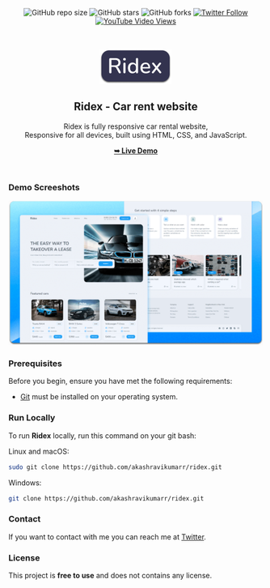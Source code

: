 <div align="center">
  
  ![GitHub repo size](https://img.shields.io/github/repo-size/akashravikumarr/ridex)
  ![GitHub stars](https://img.shields.io/github/stars/akashravikumarr/ridex?style=social)
  ![GitHub forks](https://img.shields.io/github/forks/akashravikumarr/ridex?style=social)
  [![Twitter Follow](https://img.shields.io/twitter/follow/akashravikumarr?style=social)](https://twitter.com/intent/follow?screen_name=akashravikumarr)
  [![YouTube Video Views](https://img.shields.io/youtube/views/DJAK-KODM5E?style=social)](https://youtu.be/DJAK-KODM5E)

  <br />
  <br />
  
  <img src="./readme-images/project-logo.png" />

  <h2 align="center">Ridex - Car rent website</h2>

  Ridex is fully responsive car rental website, <br />Responsive for all devices, built using HTML, CSS, and JavaScript.

  <a href="https://akashravikumarr.github.io/ridex/"><strong>➥ Live Demo</strong></a>

</div>

<br />

### Demo Screeshots

![Ridex Desktop Demo](./readme-images/desktop.png "Desktop Demo")

### Prerequisites

Before you begin, ensure you have met the following requirements:

* [Git](https://git-scm.com/downloads "Download Git") must be installed on your operating system.

### Run Locally

To run **Ridex** locally, run this command on your git bash:

Linux and macOS:

```bash
sudo git clone https://github.com/akashravikumarr/ridex.git
```

Windows:

```bash
git clone https://github.com/akashravikumarr/ridex.git
```

### Contact

If you want to contact with me you can reach me at [Twitter](https://www.twitter.com/akashravikumarr).

### License

This project is **free to use** and does not contains any license.
